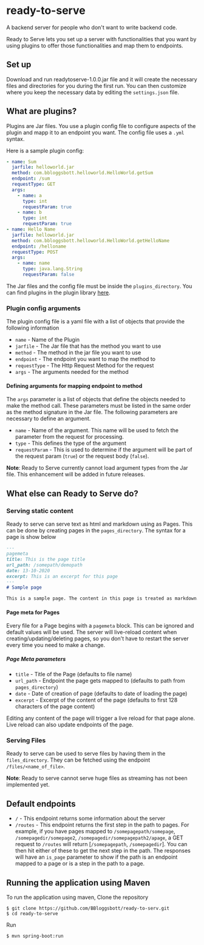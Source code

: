 # ready-to-serve

A backend server for people who don't want to write backend code.

Ready to Serve lets you set up a server with functionalities that you want by using plugins to offer those functionalities and map them to endpoints.

## Set up
Download and run readytoserve-1.0.0.jar file and it will create the necessary files and directories for you during the first run. You can then customize where you keep the necessary data by editing the `settings.json` file. 

## What are plugins?

Plugins are Jar files. You use a plugin config file to configure aspects of the plugin and mapp it to an endpoint you want. The config file uses a `.yml` syntax.

Here is a sample plugin config:
```yaml
- name: Sum
  jarfile: helloworld.jar
  method: com.bbloggsbott.helloworld.HelloWorld.getSum
  endpoint: /sum
  requestType: GET
  args:
    - name: a
      type: int
      requestParam: true
    - name: b
      type: int
      requestParam: true
- name: Hello Name
  jarfile: helloworld.jar
  method: com.bbloggsbott.helloworld.HelloWorld.getHelloName
  endpoint: /helloname
  requestType: POST
  args:
    - name: name
      type: java.lang.String
      requestParam: false
```  
The Jar files and the config file must be inside the `plugins_directory`. You can find plugins in the plugin library [here](https://github.com/BBloggsbott/ready-to-serve-plugins).

### Plugin config arguments
The plugin config file is a yaml file with a list of objects that provide the following information
* `name` - Name of the Plugin
* `jarfile` - The Jar file that has the method you want to use
* `method` - The method in the jar file you want to use
* `endpoint` - The endpoint you want to map the method to
* `requestType` - The Http Request Method for the request
* `args` - The arguments needed for the method

#### Defining arguments for mapping endpoint to method
 The `args` parameter is a list of objects that define the objects needed to make the method call. These parameters must be listed in the same order as the method signature in the Jar file. The following parameters are necessary to define an argument.
 * `name` - Name of the argument. This name will be used to fetch the parameter from the request for processing.
 * `type` - This defines the type of the argument
 * `requestParam` - This is used to determine if the argument will be part of the request param (`true`) or the request body (`false`).
 
 **Note**: Ready to Serve currently cannot load argument types from the Jar file. This enhancement will be added in future releases. 
 
 ## What else can Ready to Serve do?
 ### Serving static content
 Ready to serve can serve text as html and markdown using as Pages. This can be done by creating pages in the `pages_directory`. The syntax for a page is show below
```markdown
---
pagemeta
title: This is the page title
url_path: /somepath/demopath
date: 13-10-2020
excerpt: This is an excerpt for this page
---
# Sample page

This is a sample page. The content in this page is treated as markdown. The server will only load files with `.md` extension.
```
#### Page meta for Pages
Every file for a Page begins with a `pagemeta` block. This can be ignored and default values will be used. The server will live-reload content when creating/updating/deleting pages, so you don't have to restart the server every time you need to make a change.

##### Page Meta parameters
* `title` - Title of the Page (defaults to file name)
* `url_path` - Endpoint the page gets mapped to (defaults to path from `pages_directory`)
* `date` - Date of creation of page (defaults to date of loading the page)
* `excerpt` - Excerpt of the content of the page (defaults to first 128 characters of the page content)

Editing any content of the page will trigger a live reload for that page alone. Live reload can also update endpoints of the page.

### Serving Files
Ready to serve can be used to serve files by having them in the `files_directory`. They can be fetched using the endpoint `/files/<name_of_file>`.

**Note**: Ready to serve cannot serve huge files as streaming has not been implemented yet.

## Default endpoints
* `/` - This endpoint returns some information about the server
* `/routes` - This endpoint returns the first step in the path to pages. For example, if you have pages mapped to `/somepagepath/somepage`, `/somepagedir/somepage2`, `/somepagedir/somepagepath2/apage`, a GET request to `/routes` will return [`/somepagepath`, `/somepagedir`]. You can then hit either of these to get the next step in the path. The responses will have an `is_page` parameter to show if the path is an endpoint mapped to a page or is a step in the path to a page.

## Running the application using Maven
To run the application using maven,
Clone the repository
```
$ git clone https://github.com/BBloggsbott/ready-to-serv.git
$ cd ready-to-serve
```

Run 
```
$ mvn spring-boot:run
```